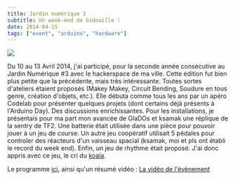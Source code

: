 ```yaml
---
title: Jardin numérique 3
subtitle: Un week-end de bidouille !
date: 2014-04-15
tags: ["event", "arduino", "hardware"]
---
```


![](/img/dev/jardin-numerique-3/_min.jpg)

Du 10 au 13 Avril 2014, j'ai participé, pour la seconde année consécutive au Jardin Numérique #3 avec le hackerspace de ma ville.
Cette édition fut bien plus petite que la précédente, mais très intéressante. Toutes sortes d'ateliers étaient proposés (Makey Makey, Circuit Bending, Soudure en tous genre, création d'objets, etc.). Elle débuta comme tous les ans par un apéro Codelab pour présenter quelques projets (dont certains déjà présents à l'Arduino Day). Des discussions enrichissantes.
Pour les installations, je présentais pour ma part mon avancée de GlaDOs et ksamak une réplique de la sentry de TF2.
Une batterie était utilisée dans une pièce pour pouvoir jouer à un jeu de course.
Un autre jeu coopératif utilisait 5 pédales pour controler des réacteurs d'un vaisseau spacial (ksamak, moi et pls ont établi le record du week end).
Enfin, un jeu de rhythme était proposé. J'ai donc appris avec ce jeu, le cri du [koala](https://www.youtube.com/embed/sTKCIFeajGQ).

Le programme [ici](http://jardinnumerique.org/wp-content/uploads/2014/04/prog-JN3-basse-def1.pdf), ainsi qu'un résumé vidéo :
[La vidéo de l'évènement](http://player.vimeo.com/video/99137725)
